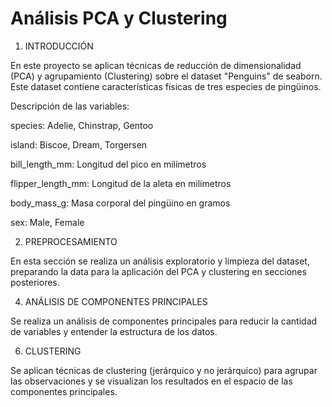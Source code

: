 # Análisis PCA y Clustering

1. INTRODUCCIÓN
 
En este proyecto se aplican técnicas de reducción de dimensionalidad (PCA) y agrupamiento (Clustering) sobre el dataset "Penguins" de seaborn. Este dataset contiene características físicas de tres especies de pingüinos.

  Descripción de las variables:
  
  species: Adelie, Chinstrap, Gentoo
  
  island: Biscoe, Dream, Torgersen
  
  bill_length_mm: Longitud del pico en milímetros
  
  flipper_length_mm: Longitud de la aleta en milímetros
  
  body_mass_g: Masa corporal del pingüino en gramos
  
  sex: Male, Female



2. PREPROCESAMIENTO

En esta sección se realiza un análisis exploratorio y limpieza del dataset, preparando la data para la aplicación del PCA y clustering en secciones posteriores.



4. ANÁLISIS DE COMPONENTES PRINCIPALES

Se realiza un análisis de componentes principales para reducir la cantidad de variables y entender la estructura de los datos.



6. CLUSTERING

Se aplican técnicas de clustering (jerárquico y no jerárquico) para agrupar las observaciones y se visualizan los resultados en el espacio de las componentes principales.
